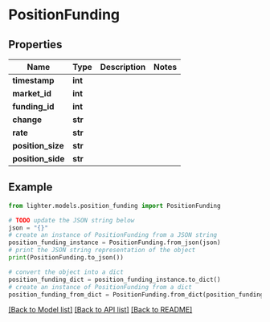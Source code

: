# PositionFunding


## Properties

Name | Type | Description | Notes
------------ | ------------- | ------------- | -------------
**timestamp** | **int** |  | 
**market_id** | **int** |  | 
**funding_id** | **int** |  | 
**change** | **str** |  | 
**rate** | **str** |  | 
**position_size** | **str** |  | 
**position_side** | **str** |  | 

## Example

```python
from lighter.models.position_funding import PositionFunding

# TODO update the JSON string below
json = "{}"
# create an instance of PositionFunding from a JSON string
position_funding_instance = PositionFunding.from_json(json)
# print the JSON string representation of the object
print(PositionFunding.to_json())

# convert the object into a dict
position_funding_dict = position_funding_instance.to_dict()
# create an instance of PositionFunding from a dict
position_funding_from_dict = PositionFunding.from_dict(position_funding_dict)
```
[[Back to Model list]](../README.md#documentation-for-models) [[Back to API list]](../README.md#documentation-for-api-endpoints) [[Back to README]](../README.md)


